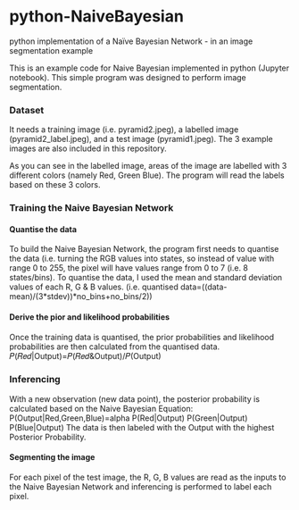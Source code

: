 # python-NaiveBayesian
python implementation of a Naïve Bayesian Network - in an image segmentation example

This is an example code for Naive Bayesian implemented in python (Jupyter notebook).
This simple program was designed to perform image segmentation.
<h3>Dataset</h3>
It needs a training image (i.e. pyramid2.jpeg), a labelled image (pyramid2_label.jpeg), and a test image (pyramid1.jpeg). The 3 example images are also included in this repository.

As you can see in the labelled image, areas of the image are labelled with 3 different colors (namely Red, Green Blue).
The program will read the labels based on these 3 colors. 

<h3>Training the Naive Bayesian Network</h3>
<h4>Quantise the data</h4>
To build the Naive Bayesian Network, the program first needs to quantise the data (i.e. turning the RGB values into states, so instead of value with range 0 to 255, the pixel will have values range from 0 to 7 (i.e. 8 states/bins).
To quantise the data, I used the mean and standard deviation values of each R, G & B values. 
(i.e. quantised data=((data-mean)/(3*stdev))*no_bins+no_bins/2))
<h4>Derive the pior and likelihood probabilities</h4>
Once the training data is quantised, the prior probabilities and likelihood probabilities are then calculated from the quantised data.
𝑃(𝑅𝑒𝑑|Output)=𝑃(𝑅𝑒𝑑&Output)/𝑃(Output)
<h3>Inferencing</h3>
With a new observation (new data point), the posterior probability is calculated based on the Naive Bayesian Equation:
P(Output|Red,Green,Blue)=alpha P(Red|Output) P(Green|Output) P(Blue|Output)
The data is then labeled with the Output with the highest Posterior Probability. 
<h4>Segmenting the image</h4>
For each pixel of the test image, the R, G, B values are read as the inputs to the Naive Bayesian Network and inferencing is performed to label each pixel.

